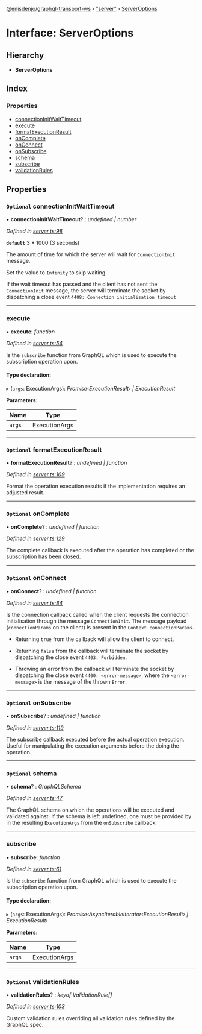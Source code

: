 [@enisdenjo/graphql-transport-ws](../README.md) › ["server"](../modules/_server_.md) › [ServerOptions](_server_.serveroptions.md)

# Interface: ServerOptions

## Hierarchy

* **ServerOptions**

## Index

### Properties

* [connectionInitWaitTimeout](_server_.serveroptions.md#optional-connectioninitwaittimeout)
* [execute](_server_.serveroptions.md#execute)
* [formatExecutionResult](_server_.serveroptions.md#optional-formatexecutionresult)
* [onComplete](_server_.serveroptions.md#optional-oncomplete)
* [onConnect](_server_.serveroptions.md#optional-onconnect)
* [onSubscribe](_server_.serveroptions.md#optional-onsubscribe)
* [schema](_server_.serveroptions.md#optional-schema)
* [subscribe](_server_.serveroptions.md#subscribe)
* [validationRules](_server_.serveroptions.md#optional-validationrules)

## Properties

### `Optional` connectionInitWaitTimeout

• **connectionInitWaitTimeout**? : *undefined | number*

*Defined in [server.ts:98](https://github.com/enisdenjo/graphql-transport-ws/blob/eb9f7f0/src/server.ts#L98)*

**`default`** 3 * 1000 (3 seconds)

The amount of time for which the
server will wait for `ConnectionInit` message.

Set the value to `Infinity` to skip waiting.

If the wait timeout has passed and the client
has not sent the `ConnectionInit` message,
the server will terminate the socket by
dispatching a close event `4408: Connection initialisation timeout`

___

###  execute

• **execute**: *function*

*Defined in [server.ts:54](https://github.com/enisdenjo/graphql-transport-ws/blob/eb9f7f0/src/server.ts#L54)*

Is the `subscribe` function
from GraphQL which is used to
execute the subscription operation
upon.

#### Type declaration:

▸ (`args`: ExecutionArgs): *Promise‹ExecutionResult› | ExecutionResult*

**Parameters:**

Name | Type |
------ | ------ |
`args` | ExecutionArgs |

___

### `Optional` formatExecutionResult

• **formatExecutionResult**? : *undefined | function*

*Defined in [server.ts:109](https://github.com/enisdenjo/graphql-transport-ws/blob/eb9f7f0/src/server.ts#L109)*

Format the operation execution results
if the implementation requires an adjusted
result.

___

### `Optional` onComplete

• **onComplete**? : *undefined | function*

*Defined in [server.ts:129](https://github.com/enisdenjo/graphql-transport-ws/blob/eb9f7f0/src/server.ts#L129)*

The complete callback is executed after the
operation has completed or the subscription
has been closed.

___

### `Optional` onConnect

• **onConnect**? : *undefined | function*

*Defined in [server.ts:84](https://github.com/enisdenjo/graphql-transport-ws/blob/eb9f7f0/src/server.ts#L84)*

Is the connection callback called when the
client requests the connection initialisation
through the message `ConnectionInit`. The message
payload (`connectionParams` on the client) is
present in the `Context.connectionParams`.

- Returning `true` from the callback will
allow the client to connect.

- Returning `false` from the callback will
terminate the socket by dispatching the
close event `4403: Forbidden`.

- Throwing an error from the callback will
terminate the socket by dispatching the
close event `4400: <error-message>`, where
the `<error-message>` is the message of the
thrown `Error`.

___

### `Optional` onSubscribe

• **onSubscribe**? : *undefined | function*

*Defined in [server.ts:119](https://github.com/enisdenjo/graphql-transport-ws/blob/eb9f7f0/src/server.ts#L119)*

The subscribe callback executed before
the actual operation execution. Useful
for manipulating the execution arguments
before the doing the operation.

___

### `Optional` schema

• **schema**? : *GraphQLSchema*

*Defined in [server.ts:47](https://github.com/enisdenjo/graphql-transport-ws/blob/eb9f7f0/src/server.ts#L47)*

The GraphQL schema on which the operations
will be executed and validated against. If
the schema is left undefined, one must be
provided by in the resulting `ExecutionArgs`
from the `onSubscribe` callback.

___

###  subscribe

• **subscribe**: *function*

*Defined in [server.ts:61](https://github.com/enisdenjo/graphql-transport-ws/blob/eb9f7f0/src/server.ts#L61)*

Is the `subscribe` function
from GraphQL which is used to
execute the subscription operation
upon.

#### Type declaration:

▸ (`args`: ExecutionArgs): *Promise‹AsyncIterableIterator‹ExecutionResult› | ExecutionResult›*

**Parameters:**

Name | Type |
------ | ------ |
`args` | ExecutionArgs |

___

### `Optional` validationRules

• **validationRules**? : *keyof ValidationRule[]*

*Defined in [server.ts:103](https://github.com/enisdenjo/graphql-transport-ws/blob/eb9f7f0/src/server.ts#L103)*

Custom validation rules overriding all
validation rules defined by the GraphQL spec.
